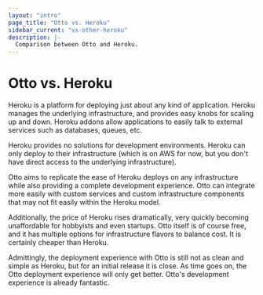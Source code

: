 ```yaml
---
layout: "intro"
page_title: "Otto vs. Heroku"
sidebar_current: "vs-other-heroku"
description: |-
  Comparison between Otto and Heroku.
---
```


# Otto vs. Heroku

Heroku is a platform for deploying just about any kind of application.
Heroku manages the underlying infrastructure, and provides easy knobs
for scaling up and down. Heroku addons allow applications to easily
talk to external services such as databases, queues, etc.

Heroku provides no solutions for development environments. Heroku can only
deploy to their infrastructure (which is on AWS for now, but you don't have
direct access to the underlying infrastructure).

Otto aims to replicate the ease of Heroku deploys on any infrastructure
while also providing a complete development experience. Otto can integrate
more easily with custom services and custom infrastructure components that
may not fit easily within the Heroku model.

Additionally, the price of Heroku rises dramatically, very quickly becoming
unaffordable for hobbyists and even startups. Otto itself is of course free,
and it has multiple options for infrastructure flavors to balance cost.
It is certainly cheaper than Heroku.

Admittingly, the deployment experience with Otto is still not as clean
and simple as Heroku, but for an initial release it is close. As time goes
on, the Otto deployment experience will only get better. Otto's development
experience is already fantastic.
